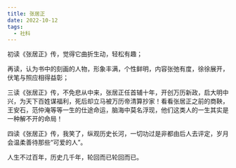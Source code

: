 ```yaml
---
title: 张居正
date: 2022-10-12
tags:
  - 社科
---
```


初读《张居正》传，觉得它曲折生动，轻松有趣；

再读，认为书中的刻画的人物，形象丰满，个性鲜明，内容张弛有度，徐徐展开，伏笔与照应相得益彰；

三读《张居正》传，不免悲从中来，张居正任首辅十年，开创万历新政，启大明中兴，为天下百姓谋福利，死后却立马被万历帝清算抄家！看看张居正之前的商鞅，王安石，范仲淹等等一生的仕途命运，脑海中莫名浮现，他们这类人的一生其实是一种解不开的命局！

四读《张居正》传，我笑了，纵观历史长河，一切功过是非都由后人去评定，岁月会温柔善待那些“可爱的人”。

人生不过百年，历史几千年，轮回而已轮回而已。
